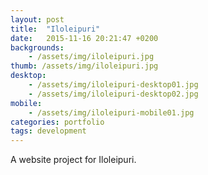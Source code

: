 ```yaml
---
layout: post
title:  "Iloleipuri"
date:   2015-11-16 20:21:47 +0200
backgrounds:
    - /assets/img/iloleipuri.jpg
thumb: /assets/img/iloleipuri.jpg
desktop:
    - /assets/img/iloleipuri-desktop01.jpg
    - /assets/img/iloleipuri-desktop02.jpg
mobile:
    - /assets/img/iloleipuri-mobile01.jpg
categories: portfolio
tags: development
---
```

A website project for Iloleipuri.